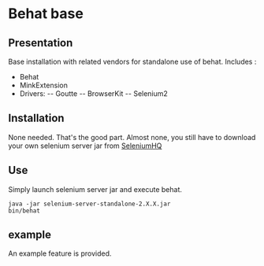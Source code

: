 # Behat base
## Presentation
Base installation with related vendors for standalone use of behat.
Includes :
- Behat
- MinkExtension
- Drivers:
-- Goutte
-- BrowserKit
-- Selenium2

## Installation
None needed. That's the good part.
Almost none, you still have to download your own selenium server jar from [SeleniumHQ](http://www.seleniumhq.org/download/)

## Use
Simply launch selenium server jar and execute behat.
```
java -jar selenium-server-standalone-2.X.X.jar
bin/behat
```

## example
An example feature is provided.
